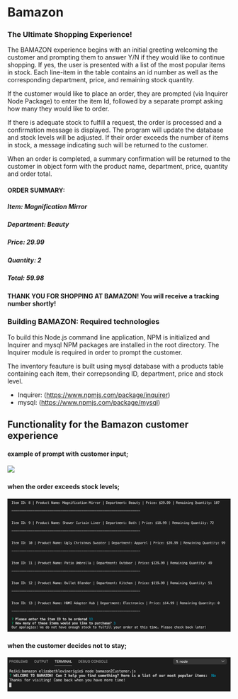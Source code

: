 
# Bamazon

### The Ultimate Shopping Experience!

The BAMAZON experience begins with an initial greeting welcoming the customer and prompting them to answer Y/N if they would like to continue shopping. If yes, the user is presented with a list of the most popular items in stock. Each line-item in the table contains an id number as well as the corresponding department, price, and remaining stock quantity.  

If the customer would like to place an order, they are prompted (via Inquirer Node Package) to enter the item Id, followed by a separate prompt asking how many they would like to order. 

If there is adequate stock to fulfill a request, the order is processed and a confirmation message is displayed. The program will update the database and stock levels will be adjusted. If their order exceeds the number of items in stock, a message indicating such will be returned to the customer.

When an order is completed, a summary confirmation will be returned to the customer in object form with the product name, department, price, quantity and order total.


#### ORDER SUMMARY:
##### Item: Magnification Mirror
##### Department: Beauty
##### Price: 29.99
##### Quantity: 2
##### Total: 59.98
#### THANK YOU FOR SHOPPING AT BAMAZON! You will receive a tracking number shortly!



### Building BAMAZON: Required technologies

To build this Node.js command line application, NPM is initialized and Inquirer and mysql NPM packages are installed in the root directory. The Inquirer module is required in order to prompt the customer.

The inventory feauture is built using mysql database with a products table containing each item, their correpsonding ID, department, price and stock level. 

* Inquirer: (https://www.npmjs.com/package/inquirer)
* mysql: (https://www.npmjs.com/package/mysql)


## Functionality for the Bamazon customer experience

#### example of prompt with customer input;

![](images/bam_best_sweater.gif)


#### when the order exceeds stock levels;

![](images/no-stock.png)


#### when the customer decides not to stay;

![](images/not-staying.png)








